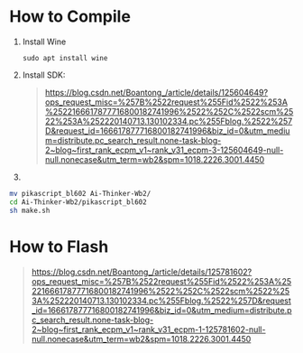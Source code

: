 # How to Compile

1. Install Wine

    ```
    sudo apt install wine 
    ```

2. Install SDK:
    > https://blog.csdn.net/Boantong_/article/details/125604649?ops_request_misc=%257B%2522request%255Fid%2522%253A%2522166617877716800182741996%2522%252C%2522scm%2522%253A%252220140713.130102334.pc%255Fblog.%2522%257D&request_id=166617877716800182741996&biz_id=0&utm_medium=distribute.pc_search_result.none-task-blog-2~blog~first_rank_ecpm_v1~rank_v31_ecpm-3-125604649-null-null.nonecase&utm_term=wb2&spm=1018.2226.3001.4450

3. 

``` bash
mv pikascript_bl602 Ai-Thinker-Wb2/
cd Ai-Thinker-Wb2/pikascript_bl602
sh make.sh
```

# How to Flash
> https://blog.csdn.net/Boantong_/article/details/125781602?ops_request_misc=%257B%2522request%255Fid%2522%253A%2522166617877716800182741996%2522%252C%2522scm%2522%253A%252220140713.130102334.pc%255Fblog.%2522%257D&request_id=166617877716800182741996&biz_id=0&utm_medium=distribute.pc_search_result.none-task-blog-2~blog~first_rank_ecpm_v1~rank_v31_ecpm-1-125781602-null-null.nonecase&utm_term=wb2&spm=1018.2226.3001.4450
